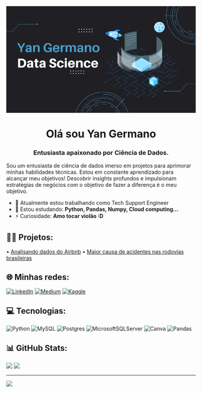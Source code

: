 <img align="center" src="https://github.com/YanGermanoSantos/YanGermanoSantos/blob/main/CapaGit.png">
<h1 align="center">Olá sou Yan Germano</h1>
<h3 align="center">Entusiasta apaixonado por Ciência de Dados.</h3>

Sou um entusiasta de ciência de dados imerso em projetos para aprimorar minhas habilidades técnicas. Estou em constante aprendizado para alcançar meu objetivos! Descobrir insights profundos e impulsionam estratégias de negócios com o objetivo de fazer a diferença é o meu objetivo.

- 🔭 Atualmente estou trabalhando como Tech Support Engineer<br>
- 🌱 Estou estudando: **Python, Pandas, Numpy, Cloud computing...**<br>
- ⚡ Curiosidade: **Amo tocar violão :D**
## 👨‍💻 Projetos:
 • [Analisando dados do Airbnb](https://github.com/YanGermanoSantos/YanGermano_Data_Science/blob/main/Analisando_os_Dados_do_Airbnb.ipynb)
 • [Maior causa de acidentes nas rodovias brasileiras](https://github.com/YanGermanoSantos/Analise_Dados_PRF)
 
## 🌐 Minhas redes:
[![LinkedIn](https://img.shields.io/badge/LinkedIn-%230077B5.svg?logo=linkedin&logoColor=white)](https://linkedin.com/in/yan-sql-datascience-pythongermano) [![Medium](https://img.shields.io/badge/Medium-12100E?logo=medium&logoColor=white)](https://medium.com/@yan.germano) [![Kaggle](https://img.shields.io/badge/kaggle-12100E?logo=kaggle&)](https://www.kaggle.com/yangermano)


## 💻 Tecnologias:
![Python](https://img.shields.io/badge/python-3670A0?style=flat-square&logo=python&logoColor=ffdd54) ![MySQL](https://img.shields.io/badge/mysql-%2300f.svg?style=flat-square&logo=mysql&logoColor=white) ![Postgres](https://img.shields.io/badge/postgres-%23316192.svg?style=flat-square&logo=postgresql&logoColor=white) ![MicrosoftSQLServer](https://img.shields.io/badge/Microsoft%20SQL%20Sever-CC2927?style=flat-square&logo=microsoft%20sql%20server&logoColor=white) ![Canva](https://img.shields.io/badge/Canva-%2300C4CC.svg?style=flat-square&logo=Canva&logoColor=white) ![Pandas](https://img.shields.io/badge/pandas-%23150458.svg?style=flat-square&logo=pandas&logoColor=white)
## 📊 GitHub Stats:
![](https://github-readme-streak-stats.herokuapp.com/?user=YanGermanoSantos&theme=tokyonight&hide_border=true)
![](https://github-readme-stats.vercel.app/api/top-langs/?username=YanGermanoSantos&theme=tokyonight&hide_border=true&include_all_commits=false&count_private=false&layout=compact)

---
[![](https://visitcount.itsvg.in/api?id=YanGermanoSantos&icon=1&color=1)](https://visitcount.itsvg.in)

<!-- Proudly created with GPRM ( https://gprm.itsvg.in ) -->
